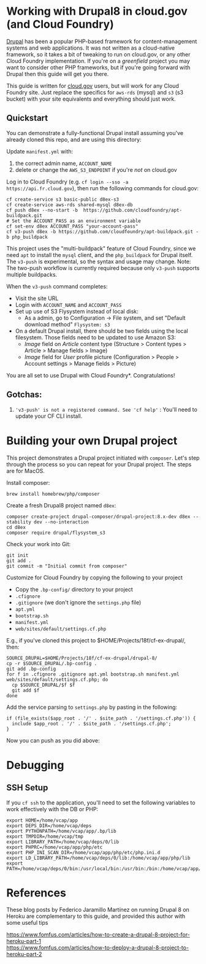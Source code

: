 # Working with Drupal8 in cloud.gov (and Cloud Foundry)

[Drupal](https://drupal.org) has been a popular PHP-based framework for content-management systems and web applications. It was not written as a cloud-native framework, so it takes a bit of tweaking to run on cloud.gov, or any other Cloud Foundry implementation. If you're on a _greenfield_ project you may want to consider other PHP frameworks, but if you're going forward with Drupal then this guide will get you there.

This guide is written for [cloud.gov](https://cloud.gov/) users, but will work for any Cloud Foundry site. Just replace the specifics for `aws-rds` (mysql) and `s3` (s3 bucket) with your site equivalents and everything should just work. 

## Quickstart

You can demonstrate a fully-functional Drupal install assuming you've already cloned this repo, and are using this directory:

Update `manifest.yml` with:

1. the correct admin name, `ACCOUNT_NAME`
1. delete or change the `AWS_S3_ENDPOINT` if you're _not_ on cloud.gov

Log in to Cloud Foundry (e.g. `cf login --sso -a https://api.fr.cloud.gov`), then run the following commands for cloud.gov:

```
cf create-service s3 basic-public d8ex-s3
cf create-service aws-rds shared-mysql d8ex-db
cf push d8ex --no-start -b  https://github.com/cloudfoundry/apt-buildpack.git
# Set the ACCOUNT_PASS as an environment variable 
cf set-env d8ex ACCOUNT_PASS "your-account-pass"
cf v3-push d8ex -b https://github.com/cloudfoundry/apt-buildpack.git -b php_buildpack 
```

This project uses the "multi-buildpack" feature of Cloud Foundry, since we need `apt` to install the `mysql` client, and the `php_buildpack` for Drupal itself. The `v3-push` is experimental, so the syntax and usage may change.  Note: The two-push workflow is currently required because only `v3-push` supports multiple buildpacks.


When the `v3-push` command completes:
- Visit the site URL
- Login with `ACCOUNT_NAME` and `ACCOUNT_PASS`
- Set up use of S3 Flysystem instead of local disk:
  - As a admin, go to Configuration -> File system, and set "Default download method" `Flysystem: s3`
- On a default Drupal install, there should be two fields using the local filesystem. Those fields need to be updated to use Amazon S3:
  - _Image_ field on _Article_ content type (Structure > Content types > Article > Manage fields > Image)
  - _Image_ field for _User_ profile picture (Configuration > People > Account settings > Manage fields > Picture)

You are all set to use Drupal with Cloud Foundry\*. Congratulations!


## Gotchas:

1. `'v3-push' is not a registered command. See 'cf help'` : You'll need to update your CF CLI install.

# Building your own Drupal project

This project demonstrates a Drupal project initiated with `composer`. Let's step through the process so you can repeat for your Drupal project. The steps are for MacOS. 

Install composer:
```
brew install homebrew/php/composer
```

Create a fresh Drupal8 project named `d8ex`:
```
composer create-project drupal-composer/drupal-project:8.x-dev d8ex --stability dev --no-interaction
cd d8ex
composer require drupal/flysystem_s3
```

Check your work into Git:
```
git init
git add .
git commit -m "Initial commit from composer"
```

Customize for Cloud Foundry by copying the following to your project
* Copy the `.bp-config/` directory to your project
* `.cfignore`
* `.gitignore` (we don't ignore the `settings.php` file)
* `apt.yml`
* `bootstrap.sh`
* `manifest.yml`
* `web/sites/default/settings.cf.php`

E.g., if you've cloned this project to $HOME/Projects/18f/cf-ex-drupal/, then:

```
SOURCE_DRUPAL=$HOME/Projects/18f/cf-ex-drupal/drupal-8/
cp -r $SOURCE_DRUPAL/.bp-config .
git add .bp-config
for f in .cfignore .gitignore apt.yml bootstrap.sh manifest.yml web/sites/default/settings.cf.php; do
  cp $SOURCE_DRUPAL/$f $f
  git add $f
done
```

Add the service parsing to `settings.php` by pasting in the following:
```
if (file_exists($app_root . '/' . $site_path . '/settings.cf.php')) {
  include $app_root . '/' . $site_path . '/settings.cf.php';
}
```

Now you can push as you did above:

# Debugging

## SSH Setup

If you `cf ssh` to the application, you'll need to set the following variables to work effectively with the DB or PHP:

```
export HOME=/home/vcap/app
export DEPS_DIR=/home/vcap/deps
export PYTHONPATH=/home/vcap/app/.bp/lib
export TMPDIR=/home/vcap/tmp
export LIBRARY_PATH=/home/vcap/deps/0/lib
export PHPRC=/home/vcap/app/php/etc
export PHP_INI_SCAN_DIR=/home/vcap/app/php/etc/php.ini.d
export LD_LIBRARY_PATH=/home/vcap/deps/0/lib:/home/vcap/app/php/lib
export PATH=/home/vcap/deps/0/bin:/usr/local/bin:/usr/bin:/bin:/home/vcap/app/php/bin:/home/vcap/app/php/sbin
```

# References

These blog posts by Federico Jaramillo Martínez on running Drupal 8 on Heroku are complementary to this guide, and provided this author with some useful tips

https://www.fomfus.com/articles/how-to-create-a-drupal-8-project-for-heroku-part-1<br>
https://www.fomfus.com/articles/how-to-deploy-a-drupal-8-project-to-heroku-part-2
